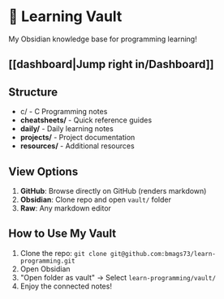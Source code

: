 # 🧠 Learning Vault

My Obsidian knowledge base for programming learning!

## [[dashboard|Jump right in/Dashboard]]

## Structure
- c/ - C Programming notes
- **cheatsheets/** - Quick reference guides
- **daily/** - Daily learning notes
- **projects/** - Project documentation
- **resources/** - Additional resources

## View Options
1. **GitHub**: Browse directly on GitHub (renders markdown)
2. **Obsidian**: Clone repo and open `vault/` folder
3. **Raw**: Any markdown editor

## How to Use My Vault
1. Clone the repo: `git clone git@github.com:bmags73/learn-programming.git`
2. Open Obsidian
3. "Open folder as vault" → Select `learn-programming/vault/`
4. Enjoy the connected notes!